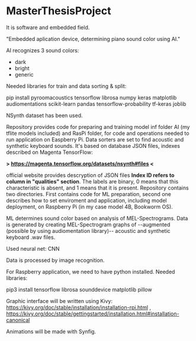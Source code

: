 # MasterThesisProject

It is software and embedded field.

"Embedded aplication device, determining piano sound color using AI."

AI recognizes 3 sound colors:
 - dark
 - bright
 - generic

Needed libraries for train and data sorting & split: 

pip install pyroomacoustics tensorflow librosa numpy keras matplotlib audiomentations scikit-learn pandas tensorflow-probability tf-keras  joblib 

NSynth dataset has been used.

Repository provides code for preparing and training model inf folder AI (my tflite models included) and RasPi folder, for code and operations needed to run application on Easpberry Pi. Data sorters are set to find acoustic and synthetic keyboard sounds. It's based on database JSON files, indexes described on Magenta TensorFlow:

**> https://magenta.tensorflow.org/datasets/nsynth#files <**

official website provides descryption of JSON files **Index ID refers to column in "qualities" section**. The labels are binary, 0 means that this characteristic is absent, and 1 means that it is present. Repository contains two directories. First contains code for ML preparation, second one describes how to set enviroment and application, including model deployment, on Raspberry Pi (in my case model 4B, Bookworm OS). 

ML determines sound color based on analysis of MEL-Spectrograms. Data is generated by creating MEL-Spectrogram graphs of --augmented (possible by using audiomentation library)-- acoustic and synthetic keyboard .wav files.

Used neural net: CNN

Data is processed by image recognition.

For Raspberry application, we need to have python installed. Needed libraries:

pip3 install tensorflow librosa sounddevice matplotlib pillow

Graphic interface will be written using Kivy:  https://kivy.org/doc/stable/installation/installation-rpi.html , https://kivy.org/doc/stable/gettingstarted/installation.html#installation-canonical 

Animations will be made with Synfig.



